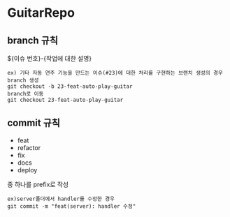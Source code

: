 # GuitarRepo

## branch 규칙
${이슈 번호}-{작업에 대한 설명}
```
ex) 기타 자동 연주 기능을 만드는 이슈(#23)에 대한 처리를 구현하는 브랜치 생성의 경우
branch 생성
git checkout -b 23-feat-auto-play-guitar
branch로 이동
git checkout 23-feat-auto-play-guitar
```

## commit 규칙
- feat
- refactor
- fix
- docs
- deploy

중 하나를 prefix로 작성  
```
ex)server폴더에서 handler를 수정한 경우 
git commit -m "feat(server): handler 수정"
```


